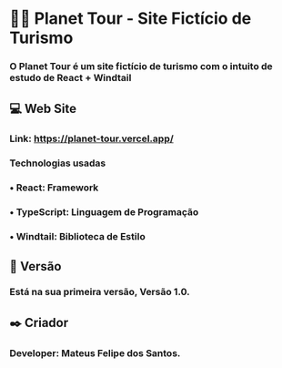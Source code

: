 # 🛫🧳 Planet Tour - Site Fictício de Turismo
### O Planet Tour é um site fictício de turismo com o intuito de estudo de React + Windtail
 
## 💻 Web Site
### Link: https://planet-tour.vercel.app/

### **Technologias usadas**
### • React: Framework
### • TypeScript: Linguagem de Programação
### • Windtail: Biblioteca de Estilo


## 📌 Versão
### Está na sua primeira versão, Versão 1.0.

## ✒️ Criador
### Developer: Mateus Felipe dos Santos.

